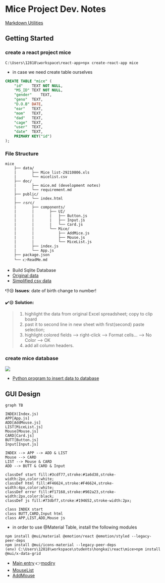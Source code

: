 <h1>Mice Project Dev. Notes</h1>

[Markdown Utilities](../../doc/utilities.md)

## Getting Started

### create a react project mice

```doc
C:\Users\12818\workspace\react-app>npx create-react-app mice
```

* in case we need create table ourselves
  
```sql
CREATE TABLE "mice" (
	"id"	TEXT NOT NULL,
	"MS_ID"	TEXT NOT NULL,
	"gender"	TEXT,
	"geno"	TEXT,
	"D.O.B"	DATE,
	"ear"	TEXT,
	"mom"	TEXT,
	"dad"	TEXT,
	"cage"	TEXT,
	"user"	TEXT,
	"date"	TEXT,
	PRIMARY KEY("id")
);
```
### File Structure

```dos 
mice
    ├── data/
    |       ├── Mice list-29210806.xls
    |       └── micelist.csv
    ├── doc/
    |       ├── mice.md (development notes)
    |       └── requirement.md 
    ├── public/
    |       └── index.html
    ├── 🔥src/
    |       ├── components/
    |       |       ├── UI/
    |       |       |   ├── Button.js
    |       |       |   ├── Input.js
    |       |       |   └── Card.js
    |       |       └── Mice/
    |       |           ├── AddMice.js
    |       |           ├── Mouse.js
    |       |           └── MiceList.js
    |       ├── index.js
    |       └── App.js
    ├── package.json
    └── 👉ReadMe.md
```

* Build Sqlite Database
* [Original data](../data/Mice%20list-20210806.xlsx)
* [Simplified csv data](../data/micelist.csv)

👎😢 **Issues**: date of birth change to number!

✔️😄 **Solution:**
> 1. highlight the data from original Excel spreadsheet; copy to clip board
> 2. past it to second line in new sheet with first(second) paste selection;
> 3. highlight colored fields ⟶ right-click ⟶ Format cells... ⟶ No Color ⟶ OK
> 4. add all column headers.

### create mice database
![](images/miceTable.png)

* [Python program to insert data to database](../data/insertMice.py)

## GUI Design

```mermaid
graph TB

INDEX(Index.js)
APP[App.js]
ADD[AddMouse.js]
LIST[MiceList.js]
Mouse[Mouse.js]
CARD[Card.js]
BUTT[Button.js]
Input[Input.js]

INDEX --> APP --> ADD & LIST
Mouse --> CARD
LIST --> Mouse & CARD
ADD --> BUTT & CARD & Input

classDef start fill:#3cdf77,stroke:#1a6d38,stroke-width:2px,color:white;
classDef html fill:#F46624,stroke:#F46624,stroke-width:4px,color:white;
classDef error fill:#f17168,stroke:#902a23,stroke-width:2px,color:black;
classDef js fill:#73dbf7,stroke:#194652,stroke-width:2px;

class INDEX start
class BUTT,CARD,Input html
class APP,LIST,ADD,Mouse js
```

* in order to use @Material Table, install the following modules

```
npm install @mui/material @emotion/react @emotion/styled --legacy-peer-deps
npm install @mui/icons-material --legacy-peer-deps
(env) C:\Users\12818\workspace\students\hongkai\react\mice>npm install @mui/x-data-grid 
```

* [Main entry](../src/App.js) 👉[modiry](index.js)
* [MouseList](../src/components/mice/MiceList.js)
* [AddMouse](../src/components/mice/AddMouse.js)